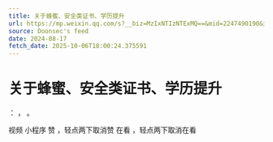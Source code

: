 ```yaml
---
title: 关于蜂蜜、安全类证书、学历提升
url: https://mp.weixin.qq.com/s?__biz=MzIxNTIzNTExMQ==&mid=2247490190&idx=2&sn=686c73d628eb7bb87c2d6153269729d7
source: Doonsec's feed
date: 2024-08-17
fetch_date: 2025-10-06T18:00:24.375591
---
```


# 关于蜂蜜、安全类证书、学历提升

：
，
。

视频
小程序
赞
，轻点两下取消赞
在看
，轻点两下取消在看